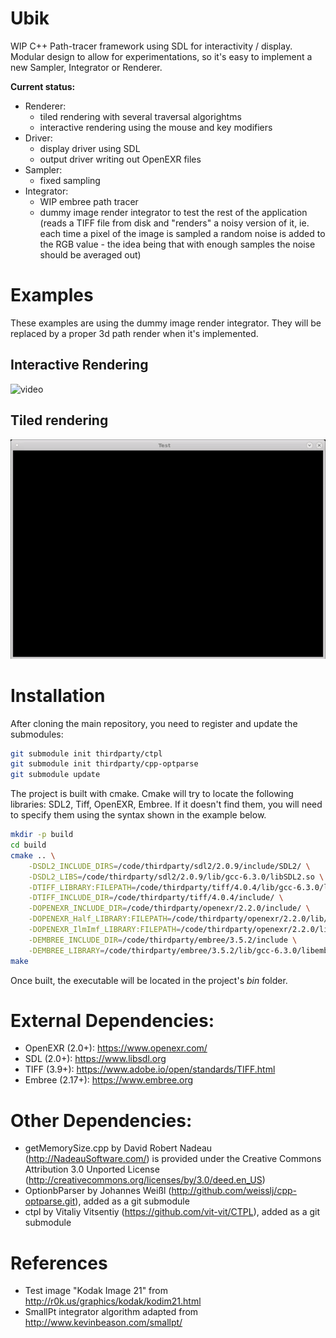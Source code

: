 # Ubik
WIP C++ Path-tracer framework using SDL for interactivity / display.
Modular design to allow for experimentations, so it's easy to implement a new Sampler, Integrator or Renderer.

**Current status:**
* Renderer:
  * tiled rendering with several traversal algorightms 
  * interactive rendering using the mouse and key modifiers
* Driver: 
  * display driver using SDL
  * output driver writing out OpenEXR files
* Sampler:
  * fixed sampling
* Integrator:
  * WIP embree path tracer
  * dummy image render integrator to test the rest of the application (reads a TIFF file from disk and "renders" a noisy version of it, ie. each time a pixel of the image is sampled a random noise is added to the RGB value - the idea being that with enough samples the noise should be averaged out)
  
# Examples

These examples are using the dummy image render integrator. They will be replaced by a proper 3d path render when it's implemented.

## Interactive Rendering
![video](doc/capture_interactive.gif "Interactive Rendering")

## Tiled rendering
![video](doc/capture_tiled_rendering.gif "Tiled Rendering")

# Installation

After cloning the main repository, you need to register and update the submodules:
```bash
git submodule init thirdparty/ctpl
git submodule init thirdparty/cpp-optparse
git submodule update
```

The project is built with cmake. Cmake will try to locate the following libraries: SDL2, Tiff, OpenEXR, Embree. If it doesn't find them, you will need to specify them using the syntax shown in the example below.

```bash
mkdir -p build
cd build
cmake .. \
    -DSDL2_INCLUDE_DIRS=/code/thirdparty/sdl2/2.0.9/include/SDL2/ \
    -DSDL2_LIBS=/code/thirdparty/sdl2/2.0.9/lib/gcc-6.3.0/libSDL2.so \
    -DTIFF_LIBRARY:FILEPATH=/code/thirdparty/tiff/4.0.4/lib/gcc-6.3.0/libtiff.so \
    -DTIFF_INCLUDE_DIR=/code/thirdparty/tiff/4.0.4/include/ \
    -DOPENEXR_INCLUDE_DIR=/code/thirdparty/openexr/2.2.0/include/ \
    -DOPENEXR_Half_LIBRARY:FILEPATH=/code/thirdparty/openexr/2.2.0/lib/gcc-6.3.0/libHalf.so \
    -DOPENEXR_IlmImf_LIBRARY:FILEPATH=/code/thirdparty/openexr/2.2.0/lib/gcc-6.3.0/libIlmImf.so \
    -DEMBREE_INCLUDE_DIR=/code/thirdparty/embree/3.5.2/include \
    -DEMBREE_LIBRARY=/code/thirdparty/embree/3.5.2/lib/gcc-6.3.0/libembree.so
make
```
Once built, the executable will be located in the project's *bin* folder. 

# External Dependencies:
* OpenEXR (2.0+): https://www.openexr.com/
* SDL (2.0+): https://www.libsdl.org
* TIFF (3.9+): https://www.adobe.io/open/standards/TIFF.html
* Embree (2.17+): https://www.embree.org

# Other Dependencies:
* getMemorySize.cpp by David Robert Nadeau (http://NadeauSoftware.com/) is provided under the Creative Commons Attribution 3.0 Unported License (http://creativecommons.org/licenses/by/3.0/deed.en_US)
* OptionbParser by Johannes Weißl (http://github.com/weisslj/cpp-optparse.git), added as a git submodule
* ctpl by Vitaliy Vitsentiy (https://github.com/vit-vit/CTPL), added as a git submodule

# References
* Test image "Kodak Image 21" from http://r0k.us/graphics/kodak/kodim21.html
* SmallPt integrator algorithm adapted from http://www.kevinbeason.com/smallpt/
